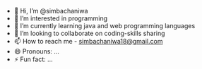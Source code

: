 - 👋 Hi, I’m @simbachaniwa
- 👀 I’m interested in programming 
- 🌱 I’m currently learning java and web programming languages 
- 💞️ I’m looking to collaborate on coding-skills sharing 
- 📫 How to reach me - simbachaniwa18@gmail.com
- 😄 Pronouns: ...
- ⚡ Fun fact: ...

<!---
simbachaniwa/simbachaniwa is a ✨ special ✨ repository because its `README.md` (this file) appears on your GitHub profile.
You can click the Preview link to take a look at your changes.
--->
